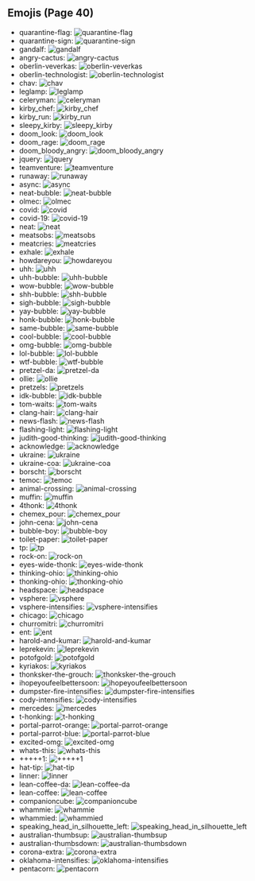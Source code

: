 
## Emojis (Page 40)

* quarantine-flag: ![quarantine-flag](output/quarantine-flag.png)
* quarantine-sign: ![quarantine-sign](output/quarantine-sign.gif)
* gandalf: ![gandalf](output/gandalf.png)
* angry-cactus: ![angry-cactus](output/angry-cactus.gif)
* oberlin-veverkas: ![oberlin-veverkas](output/oberlin-veverkas.png)
* oberlin-technologist: ![oberlin-technologist](output/oberlin-technologist.png)
* chav: ![chav](output/chav.png)
* leglamp: ![leglamp](output/leglamp.jpg)
* celeryman: ![celeryman](output/celeryman.gif)
* kirby_chef: ![kirby_chef](output/kirby_chef.gif)
* kirby_run: ![kirby_run](output/kirby_run.gif)
* sleepy_kirby: ![sleepy_kirby](output/sleepy_kirby.gif)
* doom_look: ![doom_look](output/doom_look.gif)
* doom_rage: ![doom_rage](output/doom_rage.gif)
* doom_bloody_angry: ![doom_bloody_angry](output/doom_bloody_angry.png)
* jquery: ![jquery](output/jquery.jpg)
* teamventure: ![teamventure](output/teamventure.gif)
* runaway: ![runaway](output/runaway.gif)
* async: ![async](output/async)
* neat-bubble: ![neat-bubble](output/neat-bubble.gif)
* olmec: ![olmec](output/olmec.jpg)
* covid: ![covid](output/covid)
* covid-19: ![covid-19](output/covid-19)
* neat: ![neat](output/neat.png)
* meatsobs: ![meatsobs](output/meatsobs.png)
* meatcries: ![meatcries](output/meatcries.png)
* exhale: ![exhale](output/exhale.png)
* howdareyou: ![howdareyou](output/howdareyou.png)
* uhh: ![uhh](output/uhh.gif)
* uhh-bubble: ![uhh-bubble](output/uhh-bubble)
* wow-bubble: ![wow-bubble](output/wow-bubble.gif)
* shh-bubble: ![shh-bubble](output/shh-bubble.gif)
* sigh-bubble: ![sigh-bubble](output/sigh-bubble.gif)
* yay-bubble: ![yay-bubble](output/yay-bubble.gif)
* honk-bubble: ![honk-bubble](output/honk-bubble.gif)
* same-bubble: ![same-bubble](output/same-bubble.gif)
* cool-bubble: ![cool-bubble](output/cool-bubble.gif)
* omg-bubble: ![omg-bubble](output/omg-bubble.gif)
* lol-bubble: ![lol-bubble](output/lol-bubble.gif)
* wtf-bubble: ![wtf-bubble](output/wtf-bubble.gif)
* pretzel-da: ![pretzel-da](output/pretzel-da.png)
* ollie: ![ollie](output/ollie.jpg)
* pretzels: ![pretzels](output/pretzels.png)
* idk-bubble: ![idk-bubble](output/idk-bubble.gif)
* tom-waits: ![tom-waits](output/tom-waits.png)
* clang-hair: ![clang-hair](output/clang-hair.png)
* news-flash: ![news-flash](output/news-flash.gif)
* flashing-light: ![flashing-light](output/flashing-light.gif)
* judith-good-thinking: ![judith-good-thinking](output/judith-good-thinking.png)
* acknowledge: ![acknowledge](output/acknowledge.png)
* ukraine: ![ukraine](output/ukraine.png)
* ukraine-coa: ![ukraine-coa](output/ukraine-coa.png)
* borscht: ![borscht](output/borscht.gif)
* temoc: ![temoc](output/temoc.png)
* animal-crossing: ![animal-crossing](output/animal-crossing.png)
* muffin: ![muffin](output/muffin.png)
* 4thonk: ![4thonk](output/4thonk.png)
* chemex_pour: ![chemex_pour](output/chemex_pour.gif)
* john-cena: ![john-cena](output/john-cena.png)
* bubble-boy: ![bubble-boy](output/bubble-boy.png)
* toilet-paper: ![toilet-paper](output/toilet-paper.png)
* tp: ![tp](output/tp)
* rock-on: ![rock-on](output/rock-on.gif)
* eyes-wide-thonk: ![eyes-wide-thonk](output/eyes-wide-thonk.gif)
* thinking-ohio: ![thinking-ohio](output/thinking-ohio.gif)
* thonking-ohio: ![thonking-ohio](output/thonking-ohio.png)
* headspace: ![headspace](output/headspace.png)
* vsphere: ![vsphere](output/vsphere.png)
* vsphere-intensifies: ![vsphere-intensifies](output/vsphere-intensifies.gif)
* chicago: ![chicago](output/chicago.png)
* churromitri: ![churromitri](output/churromitri.png)
* ent: ![ent](output/ent.png)
* harold-and-kumar: ![harold-and-kumar](output/harold-and-kumar.jpg)
* leprekevin: ![leprekevin](output/leprekevin.png)
* potofgold: ![potofgold](output/potofgold.png)
* kyriakos: ![kyriakos](output/kyriakos.jpg)
* thonksker-the-grouch: ![thonksker-the-grouch](output/thonksker-the-grouch)
* ihopeyoufeelbettersoon: ![ihopeyoufeelbettersoon](output/ihopeyoufeelbettersoon)
* dumpster-fire-intensifies: ![dumpster-fire-intensifies](output/dumpster-fire-intensifies.gif)
* cody-intensifies: ![cody-intensifies](output/cody-intensifies.gif)
* mercedes: ![mercedes](output/mercedes.png)
* t-honking: ![t-honking](output/t-honking.gif)
* portal-parrot-orange: ![portal-parrot-orange](output/portal-parrot-orange.gif)
* portal-parrot-blue: ![portal-parrot-blue](output/portal-parrot-blue.gif)
* excited-omg: ![excited-omg](output/excited-omg.gif)
* whats-this: ![whats-this](output/whats-this.png)
* +++++1: ![+++++1](output/+++++1.png)
* hat-tip: ![hat-tip](output/hat-tip.gif)
* linner: ![linner](output/linner)
* lean-coffee-da: ![lean-coffee-da](output/lean-coffee-da.png)
* lean-coffee: ![lean-coffee](output/lean-coffee.png)
* companioncube: ![companioncube](output/companioncube.png)
* whammie: ![whammie](output/whammie.gif)
* whammied: ![whammied](output/whammied.gif)
* speaking_head_in_silhouette_left: ![speaking_head_in_silhouette_left](output/speaking_head_in_silhouette_left.png)
* australian-thumbsup: ![australian-thumbsup](output/australian-thumbsup.png)
* australian-thumbsdown: ![australian-thumbsdown](output/australian-thumbsdown.png)
* corona-extra: ![corona-extra](output/corona-extra.png)
* oklahoma-intensifies: ![oklahoma-intensifies](output/oklahoma-intensifies.gif)
* pentacorn: ![pentacorn](output/pentacorn.jpg)
